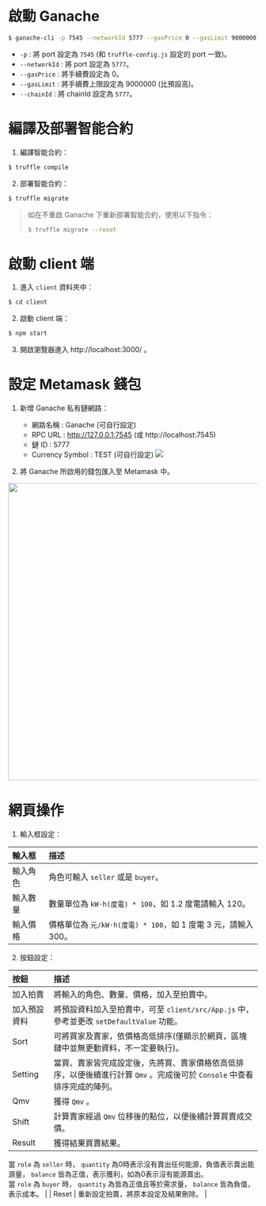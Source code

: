 # 啟動 Ganache

```bash
$ ganache-cli -p 7545 --networkId 5777 --gasPrice 0 --gasLimit 9000000 --chainId 5777
```

- `-p` : 將 port 設定為 `7545` (和 `truffle-config.js` 設定的 port 一致)。
- `--networkId` : 將 port 設定為 `5777`。
- `--gasPrice` : 將手續費設定為 0。
- `--gasLimit` : 將手續費上限設定為 9000000 (比預設高)。
- `--chainId` : 將 chainId 設定為 `5777`。

# 編譯及部署智能合約

1. 編譯智能合約：
```bash
$ truffle compile
```

2. 部署智能合約：
```bash
$ truffle migrate
```

> 如在不重啟 Ganache 下重新部署智能合約，使用以下指令：
> ```bash
> $ truffle migrate --reset
> ```

# 啟動 client 端

1. 進入 `client` 資料夾中：
```bash
$ cd client
```

2. 啟動 client 端：
```bash
$ npm start
```

3. 開啟瀏覽器進入 http://localhost:3000/ 。

# 設定 Metamask 錢包

1. 新增 Ganache 私有鏈網路：
    - 網路名稱 : Ganache (可自行設定)
    - RPC URL : http://127.0.0.1:7545 (或 http://localhost:7545)
    - 鏈 ID : 5777
    - Currency Symbol : TEST (可自行設定)
![](https://i.imgur.com/PNYgV1j.png)

2. 將 Ganache 所啟用的錢包匯入至 Metamask 中。
<img src="https://i.imgur.com/aBF7gNs.png" width="600">

# 網頁操作

1. 輸入框設定：

| 輸入框   | 描述                                                       |
| :------ | :--------------------------------------------------------- |
| 輸入角色 | 角色可輸入 `seller` 或是 `buyer`。                          |
| 輸入數量 | 數量單位為 `kW·h(度電) * 100`，如 1.2 度電請輸入 120。       |
| 輸入價格 | 價格單位為 `元/kW·h(度電) * 100`，如 1 度電 3 元，請輸入 300。|

2. 按鈕設定：

| 按鈕        | 描述                                                                                                            |
| :--------- | :-------------------------------------------------------------------------------------------------------------  |
| 加入拍賣    | 將輸入的角色、數量、價格，加入至拍賣中。                                                                           |
| 加入預設資料| 將預設資料加入至拍賣中，可至 `client/src/App.js` 中，參考並更改 `setDefaultValue` 功能。                            |
| Sort       | 可將買家及賣家，依價格高低排序(僅顯示於網頁，區塊鏈中並無更動資料，不一定要執行)。                                     |
| Setting    | 當買、賣家皆完成設定後，先將買、賣家價格依高低排序，以便後續進行計算 `Qmv` 。完成後可於 `Console` 中查看排序完成的陣列。 |
| Qmv        | 獲得 `Qmv` 。                                                                                                   |
| Shift      | 計算賣家經過 `Qmv` 位移後的點位，以便後續計算買賣成交價。                                                           |
| Result     | 獲得結果買賣結果。<br />
當 `role` 為 `seller` 時， `quantity` 為0時表示沒有賣出任何能源，負值表示賣出能源量， `balance` 皆為正值，表示獲利，如為0表示沒有能源賣出。<br />
當 `role` 為 `buyer` 時， `quantity` 為皆為正值且等於需求量， `balance` 皆為負值，表示成本。                                       |
| Reset      | 重新設定拍賣，將原本設定及結果刪除。                                                                               |
